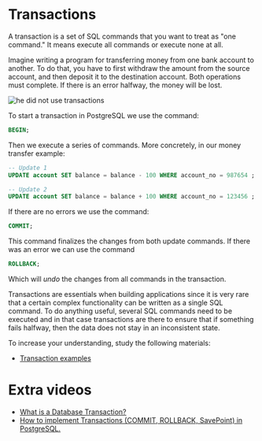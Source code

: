 # Transactions

A transaction is a set of SQL commands that you want to treat as "one command." It means execute all commands or execute none at all.

Imagine writing a program for transferring money from one bank account to another. To do that, you have to first withdraw the amount from the source account, and then deposit it to the destination account. Both operations must complete. If there is an error halfway, the money will be lost.

![he did not use transactions](https://i.imgflip.com/3hkxnl.jpg)

To start a transaction in PostgreSQL we use the command: 
```sql
BEGIN;
```
 Then we execute a series of commands. More concretely, in our money transfer example: 
 
 ```sql
 -- Update 1
 UPDATE account SET balance = balance - 100 WHERE account_no = 987654 ;
 
 -- Update 2
 UPDATE account SET balance = balance + 100 WHERE account_no = 123456 ;
```

 If there are no errors we use the command:
 ```sql
 COMMIT;
 ``` 
 This command finalizes the changes from both update commands. If there was an error we can use the command 
 ```sql
 ROLLBACK;
 ```
 Which will _undo_ the changes from all commands in the transaction.

Transactions are essentials when building applications since it is very rare that a certain complex functionality can be written as a single SQL command. To do anything useful, several SQL commands need to be executed and in that case transactions are there to ensure that if something fails halfway, then the data does not stay in an inconsistent state.

To increase your understanding, study the following materials:

- [Transaction examples](https://www.postgresql.org/docs/current/tutorial-transactions.html)

# Extra videos

* [What is a Database Transaction?](https://www.youtube.com/watch?v=wHUOeXbZCYA)
* [How to implement Transactions (COMMIT, ROLLBACK, SavePoint) in PostgreSQL.](https://www.youtube.com/watch?v=DvJq4L41ru0)